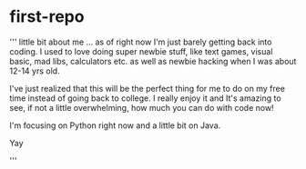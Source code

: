 # first-repo 
'''
little bit about me ... as of right now I'm just barely getting back into coding. I used to love doing super newbie stuff, like text games, visual basic, mad libs, calculators etc. as well as newbie hacking when I was about 12-14 yrs old.

I've just realized that this will be the perfect thing for me to do on my free time instead of going back to college. I really enjoy it and It's amazing to see, if not a little overwhelming, how much you can do with code now!

I'm focusing on Python right now and a little bit on Java. 

Yay

'''
